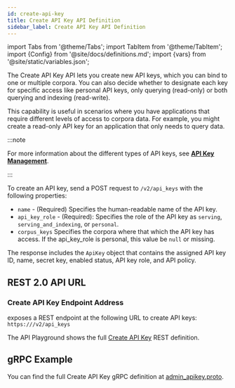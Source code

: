 ```yaml
---
id: create-api-key
title: Create API Key API Definition
sidebar_label: Create API Key API Definition
---
```


import Tabs from '@theme/Tabs';
import TabItem from '@theme/TabItem';
import {Config} from '@site/docs/definitions.md';
import {vars} from '@site/static/variables.json';

The Create API Key API lets you create new API keys, which you can 
bind to one or multiple corpora. You can also decide whether to designate each 
key for specific access like personal API keys, only querying (read-only) or 
both querying and indexing (read-write).

This capability is useful in scenarios where you have applications that 
require different levels of access to corpora data. For example, you might 
create a read-only API key for an application that only needs to query data.

:::note

For more information about the different types of API keys, see 
[**API Key Management**](/docs/learn/authentication/api-key-management).

:::

To create an API key, send a POST request to `/v2/api_keys` with the following 
properties:

* `name` - (Required) Specifies the human-readable name of the API key.
* `api_key_role` - (Required): Specifies the role of the API key as `serving`, 
  `serving_and_indexing`, or `personal`.
* `corpus_keys` Specifies the corpora where that which the API key has access. 
  If the api_key_role is personal, this value be `null` or missing.

The response includes the `ApiKey` object that contains the assigned API key 
ID, name, secret key, enabled status, API key role, and API policy.

## REST 2.0 API URL

### Create API Key Endpoint Address

<Config v="names.product"/> exposes a REST endpoint at the following URL
to create API keys:
<code>https://<Config v="domains.rest.indexing"/>/v2/api_keys</code>

The API Playground shows the full [Create API Key](/docs/rest-api/create-api-key) REST definition.

## gRPC Example

You can find the full Create API Key gRPC definition at [admin_apikey.proto](https://github.com/vectara/protos/blob/main/admin_apikey.proto).
